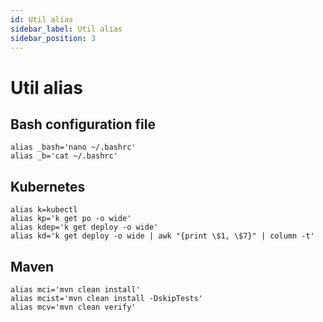 ```yaml
---
id: Util alias
sidebar_label: Util alias
sidebar_position: 3
---
```

# Util alias

## Bash configuration file
```
alias _bash='nano ~/.bashrc'
alias _b='cat ~/.bashrc'
```

## Kubernetes
```kubectl
alias k=kubectl
alias kp='k get po -o wide'
alias kdep='k get deploy -o wide'
alias kd='k get deploy -o wide | awk "{print \$1, \$7}" | column -t'
```

## Maven
```
alias mci='mvn clean install'
alias mcist='mvn clean install -DskipTests'
alias mcv='mvn clean verify'

```